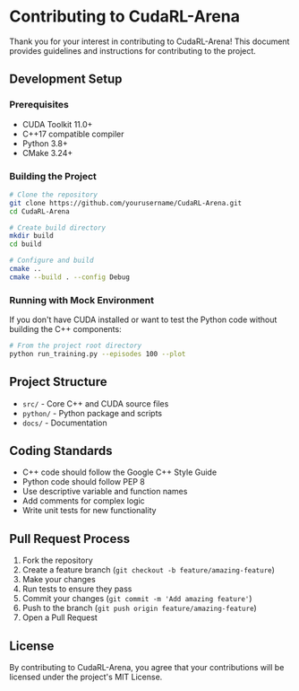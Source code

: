 # Contributing to CudaRL-Arena

Thank you for your interest in contributing to CudaRL-Arena! This document provides guidelines and instructions for contributing to the project.

## Development Setup

### Prerequisites

- CUDA Toolkit 11.0+
- C++17 compatible compiler
- Python 3.8+
- CMake 3.24+

### Building the Project

```bash
# Clone the repository
git clone https://github.com/yourusername/CudaRL-Arena.git
cd CudaRL-Arena

# Create build directory
mkdir build
cd build

# Configure and build
cmake ..
cmake --build . --config Debug
```

### Running with Mock Environment

If you don't have CUDA installed or want to test the Python code without building the C++ components:

```bash
# From the project root directory
python run_training.py --episodes 100 --plot
```

## Project Structure

- `src/` - Core C++ and CUDA source files
- `python/` - Python package and scripts
- `docs/` - Documentation

## Coding Standards

- C++ code should follow the Google C++ Style Guide
- Python code should follow PEP 8
- Use descriptive variable and function names
- Add comments for complex logic
- Write unit tests for new functionality

## Pull Request Process

1. Fork the repository
2. Create a feature branch (`git checkout -b feature/amazing-feature`)
3. Make your changes
4. Run tests to ensure they pass
5. Commit your changes (`git commit -m 'Add amazing feature'`)
6. Push to the branch (`git push origin feature/amazing-feature`)
7. Open a Pull Request

## License

By contributing to CudaRL-Arena, you agree that your contributions will be licensed under the project's MIT License.
